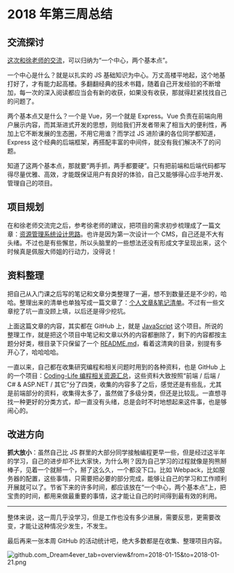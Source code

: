 # 2018 年第三周总结

## 交流探讨

[这次和徐老师的交流](https://code.7xinsheng.com/post/5a6059c2e0ddd612a4066091)，可以归纳为“一个中心，两个基本点”。

一个中心是什么？就是以扎实的 JS 基础知识为中心。万丈高楼平地起，这个地基打好了，才有能力起高楼。多翻翻经典的技术书籍，随着自己开发经验的不断增加，每一次的深入阅读都应当会有新的收获，如果没有收获，那就得赶紧找找自己的问题了。

两个基本点又是什么？一个是 Vue，另一个就是 Express。Vue 负责在前端向用户展示内容，而其渐进式开发的思想，则给我们开发者带来了相当大的便利性，再加上它不断发展的生态圈，不用它用谁？而学过 JS 进阶课的各位同学都知道，Express 这个经典的后端框架，再搭配丰富的中间件，就没有我们解决不了的问题。

知道了这两个基本点，那就要“两手抓，两手都要硬”。只有把前端和后端代码都写得尽量优雅、高效，才能既保证用户有良好的体验，自己又能够得心应手地开发、管理自己的项目。

## 项目规划

在和徐老师交流完之后，参考徐老师的建议，把项目的需求初步梳理成了一篇文章：[资源管理系统设计思路](https://code.7xinsheng.com/post/5a5ea10de0ddd612a406606f)。也许是因为第一次设计一个 CMS，自己还是不大有头绪。不过也是有些懈怠，所以头脑里的一些想法还没有形成文字呈现出来，这个时候真是佩服大师姐的行动力，没得说！

## 资料整理

把自己从入门课之后写的笔记和文章分类整理了一遍，想不到数量还是不少的，哈哈。整理出来的清单也单独写成一篇文章了：[个人文章&笔记清单](https://code.7xinsheng.com/post/5a61a87bf6731474924539bd)。不过有一些文章挖了坑一直没顾上填，以后还是得少挖坑。

上面这篇文章的内容，其实都在 GitHub 上，就是 [JavaScript](https://github.com/Dream4ever/JavaScript/) 这个项目。所说的整理工作，就是把这个项目中笔记和文章以外的内容都删除了，剩下的内容都按主题分好类，根目录下只保留了一个 [README.md](https://github.com/Dream4ever/JavaScript/blob/master/README.md)，看着这清爽的目录，别提有多开心了，哈哈哈哈。

一直以来，自己都在收集研究编程和相关问题时用到的各种资料，也是 GitHub 上的一个项目：[Coding-Life 编程相关资源汇总](https://github.com/Dream4ever/Coding-Life)，这些资料大致按照“前端 / 后端 / C# & ASP.NET / 其它”分了四类，收集的内容多了之后，感觉还是有些乱，尤其是前端部分的资料，收集得太多了，虽然做了多级分类，但还是比较乱。一直想寻找一种更好的分类方式，却一直没有头绪，总是会时不时地想起来这件事，也是够闹心的。

## 改进方向

**抓大放小**：虽然自己比 JS 群里的大部分同学接触编程更早一些，但是经过这半年的学习，自己的进步却不比大家快，为什么咧？因为自己学习的过程就像是狗熊掰棒子，见着一个就掰一个，掰了这么久，一个都没下口。比如 Webpack，比如服务器的配置，这些事情，只需要把必要的部分完成，能够让自己的学习和工作顺利开展就可以了。节省下来的许多时间，都应该放在“一个中心，两个基本点”上，把宝贵的时间，都用来做最重要的事情，这才能让自己的时间得到最有效的利用。

---

整体来说，这一周几乎没学习，但是工作也没有多少进展，需要反思，更需要改变，才能让这种情况少发生，不发生。

最后再来一张本周 GitHub 的活动统计吧，绝大多数都是在收集、整理项目内容。

![github.com_Dream4ever_tab=overview&from=2018-01-15&to=2018-01-21.png](http://owve9bvtw.bkt.clouddn.com/FgbvLSjGBYQp1jOe24EiDlO-OoBP)
